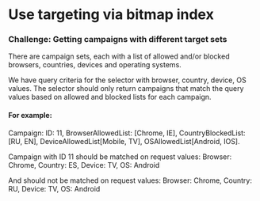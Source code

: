 # Use targeting via bitmap index


### Challenge: Getting campaigns with different target sets

There are campaign sets, each with a list of allowed and/or blocked browsers, countries, devices and operating systems.

We have query criteria for the selector with browser, country, device, OS values. The selector should only return campaigns that match the query values based on allowed and blocked lists for each campaign.

#### For example: 

Campaign: ID: 11, BrowserAllowedList: [Chrome, IE], CountryBlockedList: [RU, EN], DeviceAllowedList[Mobile, TV], OSAllowedList[Android, IOS].

Campaign with ID 11 should be matched on request values: Browser: Chrome, Country: ES, Device: TV, OS: Android

And should not be matched on request values:  Browser: Chrome, Country: RU, Device: TV, OS: Android
 
